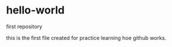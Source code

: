 # hello-world
first repository

this is the first file created for practice learning hoe github works.
